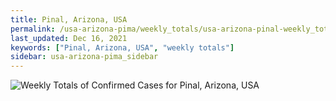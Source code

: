 ```yaml
---
title: Pinal, Arizona, USA
permalink: /usa-arizona-pima/weekly_totals/usa-arizona-pinal-weekly_totals.html
last_updated: Dec 16, 2021
keywords: ["Pinal, Arizona, USA", "weekly totals"]
sidebar: usa-arizona-pima_sidebar
---
```


![Weekly Totals of Confirmed Cases for Pinal, Arizona, USA](/covid_tracker/images/graphs/usa-arizona-pinal-weekly_totals_graph.png)
